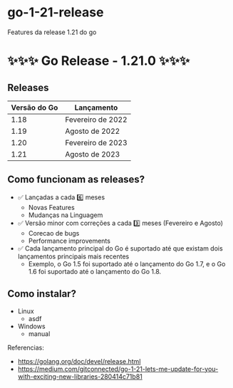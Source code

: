 # go-1-21-release
Features da release 1.21 do go

# ✨✨✨ Go Release - 1.21.0 ✨✨✨

## Releases

| Versão do Go | Lançamento        |
|--------------|-------------------|
| 1.18         | Fevereiro de 2022 |
| 1.19         | Agosto de 2022    |
| 1.20         | Fevereiro de 2023 |
| 1.21         | Agosto de 2023    |

## Como funcionam as releases?

- ✅ Lançadas a cada 6️⃣ meses
    - Novas Features
    - Mudanças na Linguagem
- ✅ Versão minor com correções a cada 3️⃣ meses (Fevereiro e Agosto)
    - Corecao de bugs
    - Performance improvements
- ✅ Cada lançamento principal do Go é suportado até que existam dois lançamentos principais mais recentes
    - Exemplo, o Go 1.5 foi suportado até o lançamento do Go 1.7, e o Go 1.6 foi suportado até o lançamento do Go 1.8.

## Como instalar?
- Linux
  - asdf
- Windows
  - manual

Referencias:
- https://golang.org/doc/devel/release.html
- https://medium.com/gitconnected/go-1-21-lets-me-update-for-you-with-exciting-new-libraries-280414c71b81
